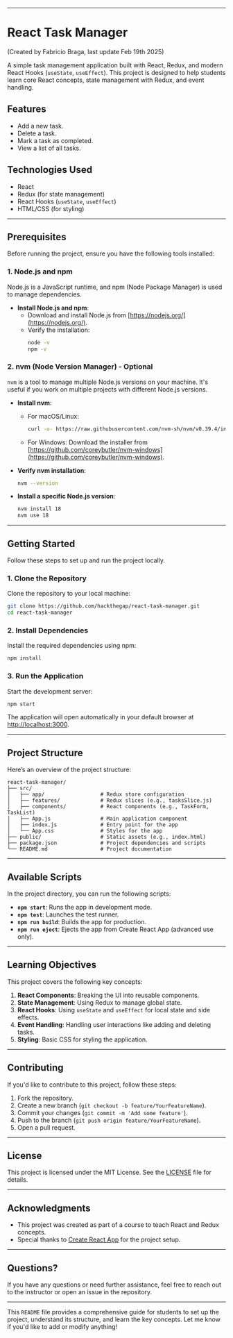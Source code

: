 
---

# React Task Manager
(Created by Fabricio Braga, last update Feb 19th 2025)

A simple task management application built with React, Redux, and modern React Hooks (`useState`, `useEffect`). This project is designed to help students learn core React concepts, state management with Redux, and event handling.

## Features

- Add a new task.
- Delete a task.
- Mark a task as completed.
- View a list of all tasks.

## Technologies Used

- React
- Redux (for state management)
- React Hooks (`useState`, `useEffect`)
- HTML/CSS (for styling)

---

## Prerequisites

Before running the project, ensure you have the following tools installed:

### 1. **Node.js and npm**

Node.js is a JavaScript runtime, and npm (Node Package Manager) is used to manage dependencies.

- **Install Node.js and npm**:
  - Download and install Node.js from [https://nodejs.org/](https://nodejs.org/).
  - Verify the installation:
    ```bash
    node -v
    npm -v
    ```

### 2. **nvm (Node Version Manager) - Optional**

`nvm` is a tool to manage multiple Node.js versions on your machine. It's useful if you work on multiple projects with different Node.js versions.

- **Install nvm**:
  - For macOS/Linux:
    ```bash
    curl -o- https://raw.githubusercontent.com/nvm-sh/nvm/v0.39.4/install.sh | bash
    ```
  - For Windows: Download the installer from [https://github.com/coreybutler/nvm-windows](https://github.com/coreybutler/nvm-windows).

- **Verify nvm installation**:
  ```bash
  nvm --version
  ```

- **Install a specific Node.js version**:
  ```bash
  nvm install 18
  nvm use 18
  ```

---

## Getting Started

Follow these steps to set up and run the project locally.

### 1. **Clone the Repository**

Clone the repository to your local machine:

```bash
git clone https://github.com/hackthegap/react-task-manager.git
cd react-task-manager
```

### 2. **Install Dependencies**

Install the required dependencies using npm:

```bash
npm install
```

### 3. **Run the Application**

Start the development server:

```bash
npm start
```

The application will open automatically in your default browser at [http://localhost:3000](http://localhost:3000).

---

## Project Structure

Here’s an overview of the project structure:

```
react-task-manager/
├── src/
│   ├── app/                  # Redux store configuration
│   ├── features/             # Redux slices (e.g., tasksSlice.js)
│   ├── components/           # React components (e.g., TaskForm, TaskList)
│   ├── App.js                # Main application component
│   ├── index.js              # Entry point for the app
│   └── App.css               # Styles for the app
├── public/                   # Static assets (e.g., index.html)
├── package.json              # Project dependencies and scripts
└── README.md                 # Project documentation
```

---

## Available Scripts

In the project directory, you can run the following scripts:

- **`npm start`**: Runs the app in development mode.
- **`npm test`**: Launches the test runner.
- **`npm run build`**: Builds the app for production.
- **`npm run eject`**: Ejects the app from Create React App (advanced use only).

---

## Learning Objectives

This project covers the following key concepts:

1. **React Components**: Breaking the UI into reusable components.
2. **State Management**: Using Redux to manage global state.
3. **React Hooks**: Using `useState` and `useEffect` for local state and side effects.
4. **Event Handling**: Handling user interactions like adding and deleting tasks.
5. **Styling**: Basic CSS for styling the application.

---

## Contributing

If you'd like to contribute to this project, follow these steps:

1. Fork the repository.
2. Create a new branch (`git checkout -b feature/YourFeatureName`).
3. Commit your changes (`git commit -m 'Add some feature'`).
4. Push to the branch (`git push origin feature/YourFeatureName`).
5. Open a pull request.

---

## License

This project is licensed under the MIT License. See the [LICENSE](LICENSE) file for details.

---

## Acknowledgments

- This project was created as part of a course to teach React and Redux concepts.
- Special thanks to [Create React App](https://create-react-app.dev/) for the project setup.

---

## Questions?

If you have any questions or need further assistance, feel free to reach out to the instructor or open an issue in the repository.

---

This `README` file provides a comprehensive guide for students to set up the project, understand its structure, and learn the key concepts. Let me know if you'd like to add or modify anything!